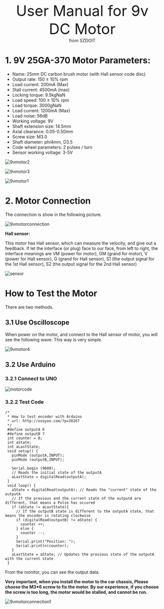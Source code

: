 <center> <font size=10> User Manual for 9v DC Motor </font></center>

<center> from SZDOIT </center>

# 1. 9V 25GA-370 Motor Parameters:

- Name: 25mm DC carbon brush motor (with Hall sensor code disc)
- Output rate: 150 ± 10% rpm
- Load current: 200mA (Max)
- Stall current: 4500mA (max)
- Locking torque: 9.5kgNaN
- Load speed: 100 ± 10% rpm
- Load torque: 3000gNaN
- Load current: 1200mA (Max)
- Load noise: 56dB
- Working voltage: 9V
- Shaft extension size: 14.5mm
- Axial clearance: 0.05-0.50mm
- Screw size: M3.0
- Shaft diameter: phi4mm, D3.5
- Code wheel parameters: 2 pulses / turn
- Sensor working voltage: 3-5V

![9vmotor2](https://github.com/SmartArduino/document/raw/master/docs/Robot/Engine/9vMotor/9vmotor2.jpg)

![9vmotor3](https://github.com/SmartArduino/document/raw/master/docs/Robot/Engine/9vMotor/9vmotor3.jpg)

![9vmotor1](https://github.com/SmartArduino/document/raw/master/docs/Robot/Engine/9vMotor/9vmotor1.jpg)

# 2. Motor Connection

The connection is show in the following picture.

![9vmotorconnection](https://github.com/SmartArduino/document/raw/master/docs/Robot/Engine/9vMotor/9vmotorconnection.jpg)

**Hall sensor:**

  This motor has Hall sensor, which can measure the velocity, and give out a feedback. If let the interface (or plug) face to our face, from left to right, the interface meanings are VM (power for motor), GM (grand for motor), V (power for Hall sensor), G (grand for Hall sensor), S1 (the output signal for the 1st Hall sensor), S2 (the output signal for the 2nd Hall sensor)

![sensor](https://github.com/SmartArduino/document/raw/master/docs/Robot/Engine/9vMotor/sensor.png)

# How to Test the Motor

There are two methods.

## 3.1 Use Oscilloscope

When power on the motor, and connect to the Hall sensor of motor, you will see the following wave. This way is very simple.

![9vmotor4](https://github.com/SmartArduino/document/raw/master/docs/Robot/Engine/9vMotor/9vmotor4.jpg)

## 3.2 Use Arduino

### 3.2.1 Connect to UNO

![motorcode](https://github.com/SmartArduino/document/raw/master/docs/Robot/Engine/9vMotor/motorcode.png)

### 3.2.2 Test Code

```
/*
 * How to test encoder with Arduino
 * url: http://osoyoo.com/?p=30267
 */
 #define outputA 6
 #define outputB 7
 int counter = 0; 
 int aState;
 int aLastState;  
 void setup() { 
   pinMode (outputA,INPUT);
   pinMode (outputB,INPUT);
   
   Serial.begin (9600);
   // Reads the initial state of the outputA
   aLastState = digitalRead(outputA);   
 } 
 void loop() { 
   aState = digitalRead(outputA); // Reads the "current" state of the outputA
   // If the previous and the current state of the outputA are different, that means a Pulse has occured
   if (aState != aLastState){     
     // If the outputB state is different to the outputA state, that means the encoder is rotating clockwise
     if (digitalRead(outputB) != aState) { 
       counter ++;
     } else {
       counter --;
     }
     Serial.print("Position: ");
     Serial.println(counter);
   } 
   aLastState = aState; // Updates the previous state of the outputA with the current state
 }

```

From the monitor, you can see the output data.

**Very important, when you install the motor to the car chassis, Please choose the M3*6 screw to fix the motor. By our experience, if you choose the screw is too long, the motor would be stalled, and cannot be run.**

![9vmotorconnection1](https://github.com/SmartArduino/document/raw/master/docs/Robot/Engine/9vMotor/9vmotorconnection1.jpg)